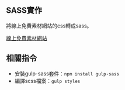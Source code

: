 ## SASS實作

將線上免費素材網站的css轉成sass。

[線上免費素材網站](http://www.free-css.com/free-css-templates/page202/feddy)

## 相關指令
- 安裝gulp-sass套件：`npm install gulp-sass`
- 編譯scss檔案：`gulp styles`
